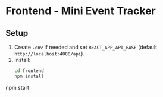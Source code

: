 # Frontend - Mini Event Tracker

## Setup
1. Create `.env` if needed and set `REACT_APP_API_BASE` (default `http://localhost:4000/api`).
2. Install:
   ```bash
   cd frontend
   npm install

npm start